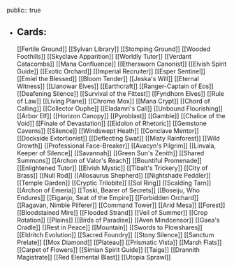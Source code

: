 public:: true
- ## Cards:
	[[Fertile Ground]]
	[[Sylvan Library]]
	[[Stomping Ground]]
	[[Wooded Foothills]]
	[[Skyclave Apparition]]
	[[Worldly Tutor]]
	[[Verdant Catacombs]]
	[[Mana Confluence]]
	[[Ethersworn Canonist]]
	[[Elvish Spirit Guide]]
	[[Exotic Orchard]]
	[[Imperial Recruiter]]
	[[Esper Sentinel]]
	[[Emiel the Blessed]]
	[[Bloom Tender]]
	[[Jeska's Will]]
	[[Eternal Witness]]
	[[Llanowar Elves]]
	[[Earthcraft]]
	[[Ranger-Captain of Eos]]
	[[Deafening Silence]]
	[[Survival of the Fittest]]
	[[Fyndhorn Elves]]
	[[Rule of Law]]
	[[Living Plane]]
	[[Chrome Mox]]
	[[Mana Crypt]]
	[[Chord of Calling]]
	[[Collector Ouphe]]
	[[Eladamri's Call]]
	[[Unbound Flourishing]]
	[[Arbor Elf]]
	[[Horizon Canopy]]
	[[Pyroblast]]
	[[Gamble]]
	[[Chalice of the Void]]
	[[Finale of Devastation]]
	[[Eidolon of Rhetoric]]
	[[Gemstone Caverns]]
	[[Silence]]
	[[Windswept Heath]]
	[[Conclave Mentor]]
	[[Dockside Extortionist]]
	[[Deflecting Swat]]
	[[Misty Rainforest]]
	[[Wild Growth]]
	[[Professional Face-Breaker]]
	[[Avacyn's Pilgrim]]
	[[Linvala, Keeper of Silence]]
	[[Savannah]]
	[[Green Sun's Zenith]]
	[[Shared Summons]]
	[[Archon of Valor's Reach]]
	[[Bountiful Promenade]]
	[[Enlightened Tutor]]
	[[Elvish Mystic]]
	[[Tibalt's Trickery]]
	[[City of Brass]]
	[[Null Rod]]
	[[Allosaurus Shepherd]]
	[[Nightshade Peddler]]
	[[Temple Garden]]
	[[Cryptic Trilobite]]
	[[Sol Ring]]
	[[Scalding Tarn]]
	[[Archon of Emeria]]
	[[Toski, Bearer of Secrets]]
	[[Boseiju, Who Endures]]
	[[Eiganjo, Seat of the Empire]]
	[[Forbidden Orchard]]
	[[Ragavan, Nimble Pilferer]]
	[[Command Tower]]
	[[Arid Mesa]]
	[[Forest]]
	[[Bloodstained Mire]]
	[[Flooded Strand]]
	[[Veil of Summer]]
	[[Crop Rotation]]
	[[Plains]]
	[[Birds of Paradise]]
	[[Aven Mindcensor]]
	[[Gaea's Cradle]]
	[[Rest in Peace]]
	[[Mountain]]
	[[Swords to Plowshares]]
	[[Eldritch Evolution]]
	[[Sacred Foundry]]
	[[Stony Silence]]
	[[Sanctum Prelate]]
	[[Mox Diamond]]
	[[Plateau]]
	[[Prismatic Vista]]
	[[Marsh Flats]]
	[[Carpet of Flowers]]
	[[Simian Spirit Guide]]
	[[Taiga]]
	[[Drannith Magistrate]]
	[[Red Elemental Blast]]
	[[Utopia Sprawl]]
